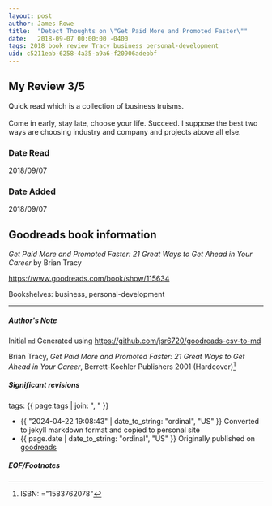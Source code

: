 ```yaml
---
layout: post
author: James Rowe
title:  "Detect Thoughts on \"Get Paid More and Promoted Faster\""
date:   2018-09-07 00:00:00 -0400
tags: 2018 book review Tracy business personal-development
uid: c5211eab-6258-4a35-a9a6-f20906adebbf
---
```


<!-- highly dependent on how you personally use jekyll templates, and how you want this to show up -->
<!-- escape any jekyll keys with double brackets -->

## My Review 3/5

Quick read which is a collection of business truisms.<br/><br/>Come in early, stay late, choose your life. Succeed. I suppose the best two ways are choosing industry and company and projects above all else. 

### Date Read
2018/09/07

### Date Added
2018/09/07

## Goodreads book information

*Get Paid More and Promoted Faster: 21 Great Ways to Get Ahead in Your Career* by Brian Tracy

https://www.goodreads.com/book/show/115634

Bookshelves: business, personal-development

---

##### Author's Note

Initial `md` Generated using https://github.com/jsr6720/goodreads-csv-to-md

Brian Tracy, *Get Paid More and Promoted Faster: 21 Great Ways to Get Ahead in Your Career*,  Berrett-Koehler Publishers 2001 (Hardcover)[^1]

##### Significant revisions

tags: {{ page.tags | join: ", " }} <!-- todo move this somewhere -->

- {{ "2024-04-22 19:08:43" | date_to_string: "ordinal", "US" }} Converted to jekyll markdown format and copied to personal site
- {{ page.date | date_to_string: "ordinal", "US" }} Originally published on [goodreads](https://www.goodreads.com)

##### EOF/Footnotes

[^1]: ISBN: ="1583762078"